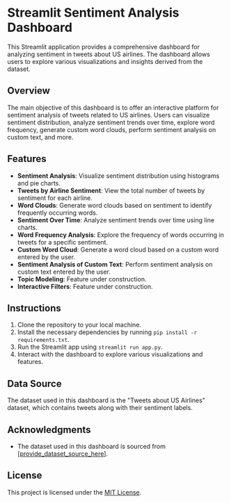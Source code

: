 # Streamlit Sentiment Analysis Dashboard

This Streamlit application provides a comprehensive dashboard for analyzing sentiment in tweets about US airlines. The dashboard allows users to explore various visualizations and insights derived from the dataset.

## Overview

The main objective of this dashboard is to offer an interactive platform for sentiment analysis of tweets related to US airlines. Users can visualize sentiment distribution, analyze sentiment trends over time, explore word frequency, generate custom word clouds, perform sentiment analysis on custom text, and more.

## Features

- **Sentiment Analysis**: Visualize sentiment distribution using histograms and pie charts.
- **Tweets by Airline Sentiment**: View the total number of tweets by sentiment for each airline.
- **Word Clouds**: Generate word clouds based on sentiment to identify frequently occurring words.
- **Sentiment Over Time**: Analyze sentiment trends over time using line charts.
- **Word Frequency Analysis**: Explore the frequency of words occurring in tweets for a specific sentiment.
- **Custom Word Cloud**: Generate a word cloud based on a custom word entered by the user.
- **Sentiment Analysis of Custom Text**: Perform sentiment analysis on custom text entered by the user.
- **Topic Modeling**: Feature under construction.
- **Interactive Filters**: Feature under construction.

## Instructions

1. Clone the repository to your local machine.
2. Install the necessary dependencies by running `pip install -r requirements.txt`.
3. Run the Streamlit app using `streamlit run app.py`.
4. Interact with the dashboard to explore various visualizations and features.

## Data Source

The dataset used in this dashboard is the "Tweets about US Airlines" dataset, which contains tweets along with their sentiment labels.

## Acknowledgments

- The dataset used in this dashboard is sourced from [[provide_dataset_source_here](https://www.kaggle.com/datasets/crowdflower/twitter-airline-sentiment)].

## License

This project is licensed under the [MIT License](LICENSE).
